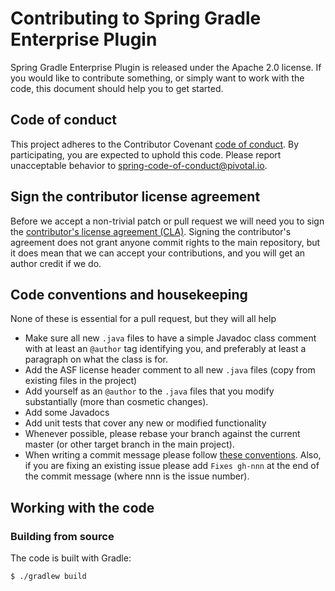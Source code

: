 # Contributing to Spring Gradle Enterprise Plugin

Spring Gradle Enterprise Plugin is released under the Apache 2.0 license.
If you would like to contribute something, or simply want to work with the code, this document should help you to get started.

## Code of conduct

This project adheres to the Contributor Covenant [code of conduct][1].
By participating, you are expected to uphold this code. Please report unacceptable behavior to spring-code-of-conduct@pivotal.io.

## Sign the contributor license agreement

Before we accept a non-trivial patch or pull request we will need you to sign the [contributor's license agreement (CLA)][2].
Signing the contributor's agreement does not grant anyone commit rights to the main repository, but it does mean that we can accept your contributions, and you will get an author credit if we do.


## Code conventions and housekeeping

None of these is essential for a pull request, but they will all help

- Make sure all new `.java` files to have a simple Javadoc class comment with at least an `@author` tag identifying you, and preferably at least a paragraph on what the class is for.
- Add the ASF license header comment to all new `.java` files (copy from existing files in the project)
- Add yourself as an `@author` to the `.java` files that you modify substantially (more than cosmetic changes).
- Add some Javadocs
- Add unit tests that cover any new or modified functionality
- Whenever possible, please rebase your branch against the current master (or other target branch in the main project).
- When writing a commit message please follow [these conventions][3].
  Also, if you are fixing an existing issue please add `Fixes gh-nnn` at the end of the commit message (where nnn is the issue number).

## Working with the code

### Building from source

The code is built with Gradle:

```
$ ./gradlew build
```

[1]: CODE_OF_CONDUCT.md
[2]: https://cla.pivotal.io/sign/spring
[3]: https://tbaggery.com/2008/04/19/a-note-about-git-commit-messages.html